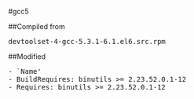 #gcc5

##Compiled from
<pre>devtoolset-4-gcc-5.3.1-6.1.el6.src.rpm</pre>

##Modified
<pre>
- `Name'
- BuildRequires: binutils >= 2.23.52.0.1-12
- Requires: binutils >= 2.23.52.0.1-12
</pre>
